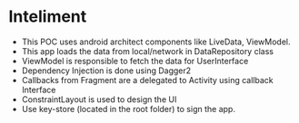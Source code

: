 # Inteliment
- This POC uses android architect components like LiveData, ViewModel.
- This app loads the data from local/network in DataRepository class
- ViewModel is responsible to fetch the data for UserInterface
- Dependency Injection is done using Dagger2
- Callbacks from Fragment are a delegated to Activity using callback Interface
- ConstraintLayout is used to design the UI
- Use key-store (located in the root folder) to sign the app.
